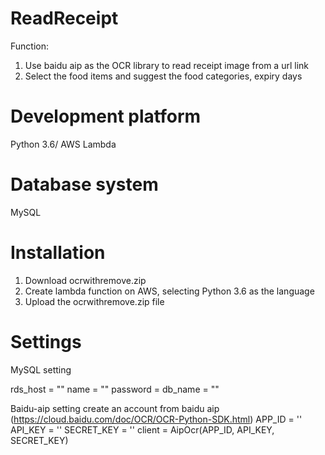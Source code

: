 # ReadReceipt

Function:

1. Use baidu aip as the OCR library to read receipt image from a url link
2. Select the food items and suggest the food categories, expiry days

# Development platform
  Python 3.6/ AWS Lambda

# Database system
  MySQL

# Installation 
  1. Download ocrwithremove.zip
  2. Create lambda function on AWS, selecting Python 3.6 as the language
  3. Upload the ocrwithremove.zip file 
  

# Settings
  MySQL setting
  
  rds_host  = ""
  name = ""
  password =
  db_name = ""
  
  Baidu-aip setting 
  create an account from baidu aip (https://cloud.baidu.com/doc/OCR/OCR-Python-SDK.html) 
  APP_ID = ''
  API_KEY = ''
  SECRET_KEY = ''
  client = AipOcr(APP_ID, API_KEY, SECRET_KEY)
